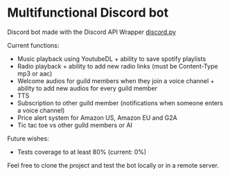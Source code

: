 # Multifunctional Discord bot

Discord bot made with the Discord API Wrapper [discord.py](https://discordpy.readthedocs.io/en/latest/index.html)

Current functions:
* Music playback using YoutubeDL + ability to save spotify playlists
* Radio playback + ability to add new radio links (must be Content-Type mp3 or aac)
* Welcome audios for guild members when they join a voice channel + ability to add new audios for every guild member
* TTS
* Subscription to other guild member (notifications when someone enters a voice channel)
* Price alert system for Amazon US, Amazon EU and G2A
* Tic tac toe vs other gulld members or AI

Future wishes:
* Tests coverage to at least 80% (current: 0%)

Feel free to clone the project and test the bot locally or in a remote server. 
